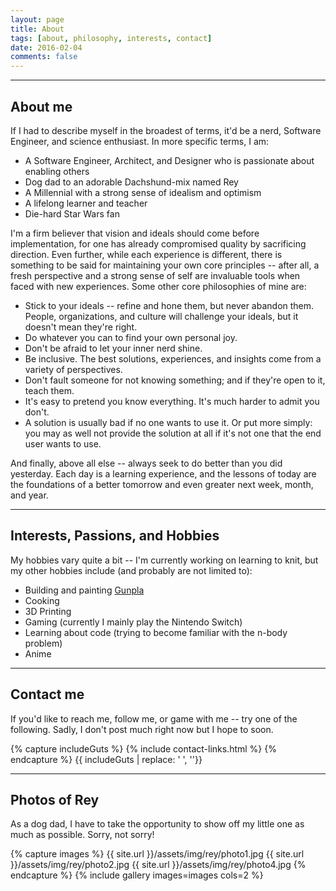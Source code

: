 ```yaml
---
layout: page
title: About
tags: [about, philosophy, interests, contact]
date: 2016-02-04
comments: false
---
```


---
## About me

If I had to describe myself in the broadest of terms, it'd be a nerd, Software Engineer, and science enthusiast. In more specific terms, I am:

* A Software Engineer, Architect, and Designer who is passionate about enabling others
* Dog dad to an adorable Dachshund-mix named Rey
* A Millennial with a strong sense of idealism and optimism
* A lifelong learner and teacher
* Die-hard Star Wars fan

I'm a firm believer that vision and ideals should come before implementation, for one has already compromised quality by sacrificing direction. Even further, while each experience is different, there is something to be said for maintaining your own core principles -- after all, a fresh perspective and a strong sense of self are invaluable tools when faced with new experiences. Some other core philosophies of mine are:

* Stick to your ideals -- refine and hone them, but never abandon them. People, organizations, and culture will challenge your ideals, but it doesn't mean they're right.
* Do whatever you can to find your own personal joy.
* Don't be afraid to let your inner nerd shine.
* Be inclusive. The best solutions, experiences, and insights come from a variety of perspectives.
* Don't fault someone for not knowing something; and if they're open to it, teach them.
* It's easy to pretend you know everything. It's much harder to admit you don't.
* A solution is usually bad if no one wants to use it. Or put more simply: you may as well not provide the solution at all if it's not one that the end user wants to use.

And finally, above all else -- always seek to do better than you did yesterday. Each day is a learning experience, and the lessons of today are the foundations of a better tomorrow and even greater next week, month, and year.

---
## Interests, Passions, and Hobbies

My hobbies vary quite a bit -- I'm currently working on learning to knit, but my other hobbies include (and probably are not limited to):

* Building and painting [Gunpla](https://en.wikipedia.org/wiki/Gundam_model)
* Cooking
* 3D Printing
* Gaming (currently I mainly play the Nintendo Switch)
* Learning about code (trying to become familiar with the n-body problem)
* Anime

---
## Contact me

If you'd like to reach me, follow me, or game with me -- try one of the following. Sadly, I don't post much right now but I hope to soon.

<div class="row">
{% capture includeGuts %}
{% include contact-links.html %}
{% endcapture %}
{{ includeGuts | replace: '    ', ''}}
</div>

---
## Photos of Rey

As a dog dad, I have to take the opportunity to show off my little one as much as possible. Sorry, not sorry!

{% capture images %}
    {{ site.url }}/assets/img/rey/photo1.jpg
    {{ site.url }}/assets/img/rey/photo2.jpg
    {{ site.url }}/assets/img/rey/photo4.jpg
{% endcapture %}
{% include gallery images=images cols=2 %}
